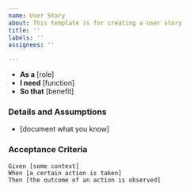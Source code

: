 ```yaml
---
name: User Story
about: This template is for creating a user story
title: ''
labels: ''
assignees: ''

---
```


- **As a** [role]
- **I need** [function]  
- **So that** [benefit]  

### Details and Assumptions

- [document what you know]

### Acceptance Criteria  

```gherkin
Given [some context]
When [a certain action is taken]
Then [the outcome of an action is observed]
```
